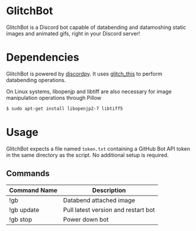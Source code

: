 # GlitchBot
GlitchBot is a Discord bot capable of databending and datamoshing static images and animated gifs, right in your Discord server!

# Dependencies
GlitchBot is powered by [discordpy](https://discordpy.readthedocs.io/en/latest/). It uses [glitch_this](https://github.com/TotallyNotChase/glitch-this) to perform databending operations. 

On Linux systems, libopenjp and libtiff are also necessary for image manipulation operations through Pillow
```bash
$ sudo apt-get install libopenjp2-7 libtiff5
```

# Usage
GlitchBot expects a file named `token.txt` containing a GitHub Bot API token in the same directory as the script. No additional setup is required.

## Commands
| Command Name | Description |
|--------------|-------------|
| !gb | Databend attached image |
| !gb update | Pull latest version and restart bot |
| !gb stop | Power down bot |
